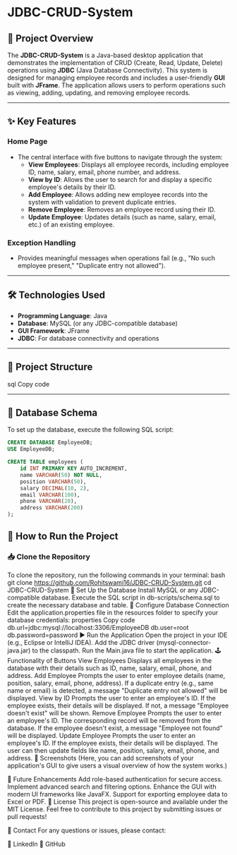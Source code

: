 # JDBC-CRUD-System

## 📜 Project Overview

The **JDBC-CRUD-System** is a Java-based desktop application that demonstrates the implementation of CRUD (Create, Read, Update, Delete) operations using **JDBC** (Java Database Connectivity). This system is designed for managing employee records and includes a user-friendly **GUI** built with **JFrame**. The application allows users to perform operations such as viewing, adding, updating, and removing employee records.

---

## ✨ Key Features

### Home Page
- The central interface with five buttons to navigate through the system:
  - **View Employees**: Displays all employee records, including employee ID, name, salary, email, phone number, and address.
  - **View by ID**: Allows the user to search for and display a specific employee's details by their ID.
  - **Add Employee**: Allows adding new employee records into the system with validation to prevent duplicate entries.
  - **Remove Employee**: Removes an employee record using their ID.
  - **Update Employee**: Updates details (such as name, salary, email, etc.) of an existing employee.
  
### Exception Handling
- Provides meaningful messages when operations fail (e.g., "No such employee present," "Duplicate entry not allowed").

---

## 🛠️ Technologies Used

- **Programming Language**: Java
- **Database**: MySQL (or any JDBC-compatible database)
- **GUI Framework**: JFrame
- **JDBC**: For database connectivity and operations

---

## 📂 Project Structure


sql
Copy code

---

## 📄 Database Schema

To set up the database, execute the following SQL script:

```sql
CREATE DATABASE EmployeeDB;
USE EmployeeDB;

CREATE TABLE employees (
    id INT PRIMARY KEY AUTO_INCREMENT,
    name VARCHAR(50) NOT NULL,
    position VARCHAR(50),
    salary DECIMAL(10, 2),
    email VARCHAR(100),
    phone VARCHAR(20),
    address VARCHAR(200)
);
```
## 🚀 How to Run the Project

### 📥 Clone the Repository
To clone the repository, run the following commands in your terminal:
bash
git clone https://github.com/Rohitswami16/JDBC-CRUD-System.git
cd JDBC-CRUD-System
🔧 Set Up the Database
Install MySQL or any JDBC-compatible database.
Execute the SQL script in db-scripts/schema.sql to create the necessary database and table.
🔧 Configure Database Connection
Edit the application.properties file in the resources folder to specify your database credentials:
properties
Copy code
db.url=jdbc:mysql://localhost:3306/EmployeeDB
db.user=root
db.password=password
▶️ Run the Application
Open the project in your IDE (e.g., Eclipse or IntelliJ IDEA).
Add the JDBC driver (mysql-connector-java.jar) to the classpath.
Run the Main.java file to start the application.
🕹️ Functionality of Buttons
View Employees
Displays all employees in the database with their details such as ID, name, salary, email, phone, and address.
Add Employee
Prompts the user to enter employee details (name, position, salary, email, phone, address).
If a duplicate entry (e.g., same name or email) is detected, a message "Duplicate entry not allowed" will be displayed.
View by ID
Prompts the user to enter an employee's ID.
If the employee exists, their details will be displayed.
If not, a message "Employee doesn't exist" will be shown.
Remove Employee
Prompts the user to enter an employee's ID.
The corresponding record will be removed from the database.
If the employee doesn't exist, a message "Employee not found" will be displayed.
Update Employee
Prompts the user to enter an employee's ID.
If the employee exists, their details will be displayed.
The user can then update fields like name, position, salary, email, phone, and address.
📸 Screenshots
(Here, you can add screenshots of your application's GUI to give users a visual overview of how the system works.)

🚀 Future Enhancements
Add role-based authentication for secure access.
Implement advanced search and filtering options.
Enhance the GUI with modern UI frameworks like JavaFX.
Support for exporting employee data to Excel or PDF.
📜 License
This project is open-source and available under the MIT License. Feel free to contribute to this project by submitting issues or pull requests!

📧 Contact
For any questions or issues, please contact:

🔗 LinkedIn
🐙 GitHub
